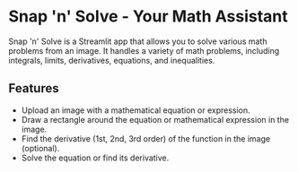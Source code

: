 # Snap 'n' Solve - Your Math Assistant

Snap 'n' Solve is a Streamlit app that allows you to solve various math problems from an image. It handles a variety of math problems, including integrals, limits, derivatives, equations, and inequalities.

## Features

- Upload an image with a mathematical equation or expression.
- Draw a rectangle around the equation or mathematical expression in the image.
- Find the derivative (1st, 2nd, 3rd order) of the function in the image (optional).
- Solve the equation or find its derivative.
